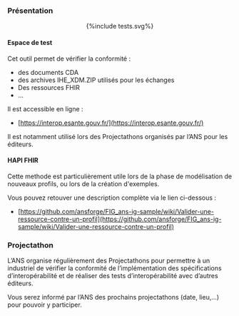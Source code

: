 ### Présentation

<div style="text-align: center;">{%include tests.svg%}</div>

#### Espace de test

Cet outil permet de vérifier la conformité  :

- des documents CDA
- des archives IHE_XDM.ZIP utilisés pour les échanges
- Des ressources FHIR
- ...

Il est accessible en ligne :

- [https://interop.esante.gouv.fr/](https://interop.esante.gouv.fr/)

Il est notamment utilisé lors des Projectathons organisés par l’ANS pour les éditeurs.

#### HAPI FHIR

Cette methode est particulièrement utile lors de la phase de modélisation de nouveaux profils, ou lors de la création d'exemples.

Vous pouvez retouver une description complète via le lien ci-dessous :

- [https://github.com/ansforge/FIG_ans-ig-sample/wiki/Valider-une-ressource-contre-un-profil](https://github.com/ansforge/FIG_ans-ig-sample/wiki/Valider-une-ressource-contre-un-profil)

### Projectathon

L’ANS organise régulièrement des Projectathons pour permettre à un industriel de vérifier la conformité de l’implémentation des spécifications d’interopérabilité et de réaliser des tests d’interopérabilité  avec d’autres éditeurs.

Vous serez informé par l’ANS des prochains projectathons (date, lieu,…) pour pouvoir y participer.
